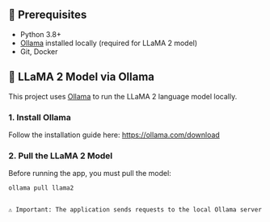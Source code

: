 <!-- python -m venv venv
Set-ExecutionPolicy -ExecutionPolicy RemoteSigned -Scope CurrentUser
venv\Scripts\activate
pip install fastapi uvicorn streamlit requests pdfplumber transformers sentence-transformers
pip freeze > requirements.txt -->


## 🔧 Prerequisites

- Python 3.8+
- [Ollama](https://ollama.com) installed locally (required for LLaMA 2 model)
- Git, Docker

## 🧠 LLaMA 2 Model via Ollama

This project uses [Ollama](https://ollama.com) to run the LLaMA 2 language model locally.

### 1. Install Ollama

Follow the installation guide here: https://ollama.com/download

### 2. Pull the LLaMA 2 Model

Before running the app, you must pull the model:

```bash
ollama pull llama2


⚠️ Important: The application sends requests to the local Ollama server at http://localhost:11434. Make sure it's running before starting the app.